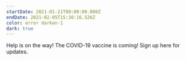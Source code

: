 ```yaml
---
startDate: 2021-01-21T00:00:00.000Z
endDate: 2021-02-05T15:38:16.526Z
color: error darken-1
dark: true
---
```


<post-button text large to="/covid-19-vaccine-coming-soon">
  Help is on the way! The COVID-19 vaccine is coming! Sign up here for
  updates.
</post-button>
